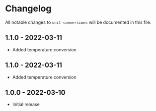 # Changelog

All notable changes to `unit-conversions` will be documented in this file.

## 1.1.0 - 2022-03-11

- Added temperature conversion

## 1.1.0 - 2022-03-11

- Added temperature conversion

## 1.0.0 - 2022-03-10

- Initial release
